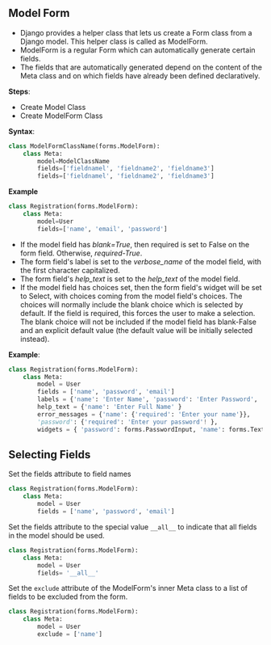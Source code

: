 ## Model Form

* Django provides a helper class that lets us create a Form class from a Django model. This helper class is called as ModelForm.
* ModelForm is a regular Form which can automatically generate certain fields.
* The fields that are automatically generated depend on the content of the Meta class and on which fields have already been defined declaratively.

**Steps**:
* Create Model Class
* Create ModelForm Class

**Syntax**:

```python forms.py
class ModelFormClassName(forms.ModelForm):
    class Meta:
        model=ModelClassName
        fields=['fieldnamel', 'fieldname2', 'fieldname3']
        fields=['fieldnamel', 'fieldname2', 'fieldname3']
```

**Example**

```python forms.py
class Registration(forms.ModelForm):
    class Meta:
        model=User
        fields=['name', 'email', 'password']
```

* If the model field has *blank=True*, then required is set to False on the form field. Otherwise, *required-True*.
* The form field's label is set to the *verbose_name* of the model field, with the first character capitalized.
* The form field's *help_text* is set to the *help_text* of the model field.
* If the model field has choices set, then the form field's widget will be set to Select, with choices coming from the model field's choices. The choices will normally include the blank choice which is selected by default. If the field is required, this forces the user to make a selection. The blank choice will not be included if the model field has blank-False and an explicit default value (the default value will be initially selected instead).

**Example**:

```python
class Registration(forms.ModelForm):
    class Meta:
        model = User
        fields = ['name', 'password', 'email']
        labels = {'name': 'Enter Name', 'password': 'Enter Password', 'email": "Enter Email' }
        help_text = {'name': 'Enter Full Name' }
        error_messages = {'name': {'required': 'Enter your name'}},
        'password': {'required': 'Enter your password'! },
        widgets = { 'password': forms.PasswordInput, 'name': forms.TextInput(attrs={'class': 'myclass', 'placeholder': 'Name'}),}
```

## Selecting Fields

Set the fields attribute to field names 
```python
class Registration(forms.ModelForm):
    class Meta:
        model = User
        fields = ['name', 'password', 'email']
```

Set the fields attribute to the special value `__all__` to indicate that all fields in the model should be used.
```python
class Registration(forms.ModelForm):
    class Meta:
        model = User
        fields= '__all__'
```
Set the `exclude` attribute of the ModelForm's inner Meta class to a list of fields to be excluded from the form.
```python
class Registration(forms.ModelForm):
    class Meta:
        model = User
        exclude = ['name']
```